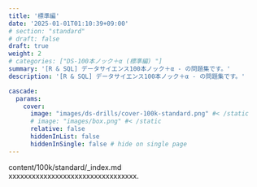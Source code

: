 ```yaml
---
title: '標準編'
date: '2025-01-01T01:10:39+09:00'
# section: "standard"
# draft: false
draft: true
weight: 2
# categories: ["DS-100本ノック＋α (標準編) "]
summary: '[R & SQL] データサイエンス100本ノック＋α - の問題集です。'
description: '[R & SQL] データサイエンス100本ノック＋α - の問題集です。'

cascade:
  params: 
    cover:
      image: "images/ds-drills/cover-100k-standard.png" #< /static
      # image: "images/box.png" #< /static
      relative: false
      hiddenInList: false
      hiddenInSingle: false # hide on single page
---
```


content/100k/standard/_index.md  
xxxxxxxxxxxxxxxxxxxxxxxxxxxxxxxxx.

